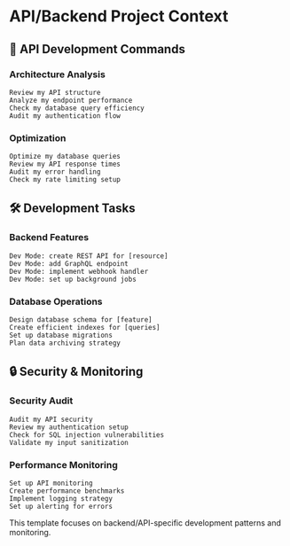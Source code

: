# API/Backend Project Context

## 🔧 API Development Commands

### Architecture Analysis
```
Review my API structure
Analyze my endpoint performance  
Check my database query efficiency
Audit my authentication flow
```

### Optimization
```
Optimize my database queries
Review my API response times
Audit my error handling
Check my rate limiting setup
```

## 🛠️ Development Tasks

### Backend Features
```
Dev Mode: create REST API for [resource]
Dev Mode: add GraphQL endpoint
Dev Mode: implement webhook handler
Dev Mode: set up background jobs
```

### Database Operations
```
Design database schema for [feature]
Create efficient indexes for [queries]
Set up database migrations
Plan data archiving strategy
```

## 🔒 Security & Monitoring

### Security Audit
```
Audit my API security
Review my authentication setup
Check for SQL injection vulnerabilities
Validate my input sanitization
```

### Performance Monitoring
```
Set up API monitoring
Create performance benchmarks
Implement logging strategy
Set up alerting for errors
```

This template focuses on backend/API-specific development patterns and monitoring.